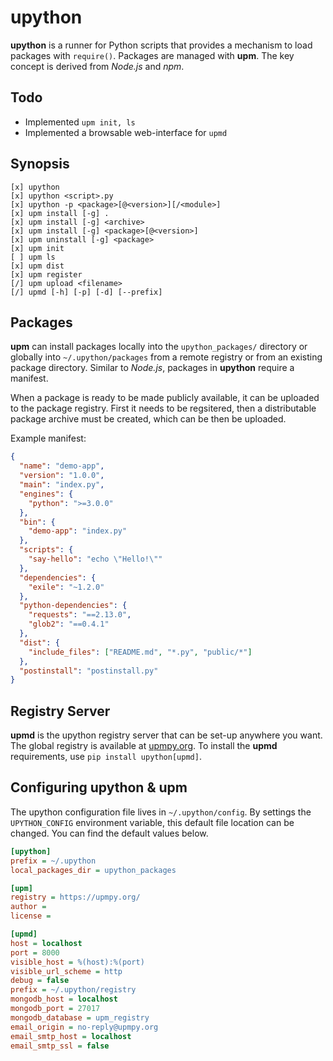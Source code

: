 # upython

**upython** is a runner for Python scripts that provides a mechanism to load
packages with `require()`. Packages are managed with **upm**. The key concept
is derived from *Node.js* and *npm*.

## Todo

- Implemented `upm init, ls`
- Implemented a browsable web-interface for `upmd`

## Synopsis

    [x] upython
    [x] upython <script>.py
    [x] upython -p <package>[@<version>][/<module>]
    [x] upm install [-g] .
    [x] upm install [-g] <archive>
    [x] upm install [-g] <package>[@<version>]
    [x] upm uninstall [-g] <package>
    [x] upm init
    [ ] upm ls
    [x] upm dist
    [x] upm register
    [/] upm upload <filename>
    [/] upmd [-h] [-p] [-d] [--prefix]

## Packages

**upm** can install packages locally into the `upython_packages/` directory or
globally into `~/.upython/packages` from a remote registry or from an existing
package directory. Similar to *Node.js*, packages in **upython** require a manifest.

When a package is ready to be made publicly available, it can be uploaded to
the package registry. First it needs to be regsitered, then a distributable
package archive must be created, which can be then be uploaded.

Example manifest:

```json
{
  "name": "demo-app",
  "version": "1.0.0",
  "main": "index.py",
  "engines": {
    "python": ">=3.0.0"
  },
  "bin": {
    "demo-app": "index.py"
  },
  "scripts": {
    "say-hello": "echo \"Hello!\""
  },
  "dependencies": {
    "exile": "~1.2.0"
  },
  "python-dependencies": {
    "requests": "==2.13.0",
    "glob2": "==0.4.1"
  },
  "dist": {
    "include_files": ["README.md", "*.py", "public/*"]
  },
  "postinstall": "postinstall.py"
}
```

## Registry Server

**upmd** is the upython registry server that can be set-up anywhere you want.
The global registry is available at [upmpy.org]. To install the **upmd**
requirements, use `pip install upython[upmd]`.

  [upmpy.org]: https://upmpy.org/

## Configuring upython & upm

The upython configuration file lives in `~/.upython/config`. By settings the
`UPYTHON_CONFIG` environment variable, this default file location can be
changed. You can find the default values below.

```ini
[upython]
prefix = ~/.upython
local_packages_dir = upython_packages

[upm]
registry = https://upmpy.org/
author =
license =

[upmd]
host = localhost
port = 8000
visible_host = %(host):%(port)
visible_url_scheme = http
debug = false
prefix = ~/.upython/registry
mongodb_host = localhost
mongodb_port = 27017
mongodb_database = upm_registry
email_origin = no-reply@upmpy.org
email_smtp_host = localhost
email_smtp_ssl = false
```
